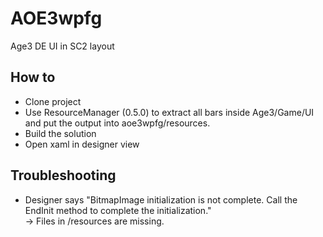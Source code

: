 # AOE3wpfg
Age3 DE UI in SC2 layout

## How to

* Clone project
* Use ResourceManager (0.5.0) to extract all bars inside Age3/Game/UI and put the output into
aoe3wpfg/resources.
* Build the solution
* Open xaml in designer view

## Troubleshooting

* Designer says "BitmapImage initialization is not complete. Call the EndInit method to complete
the initialization."  
-> Files in /resources are missing.